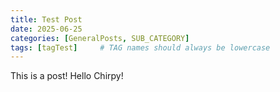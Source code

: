 ```yaml
---
title: Test Post
date: 2025-06-25
categories: [GeneralPosts, SUB_CATEGORY]
tags: [tagTest]     # TAG names should always be lowercase
---
```


This is a post! Hello Chirpy!
